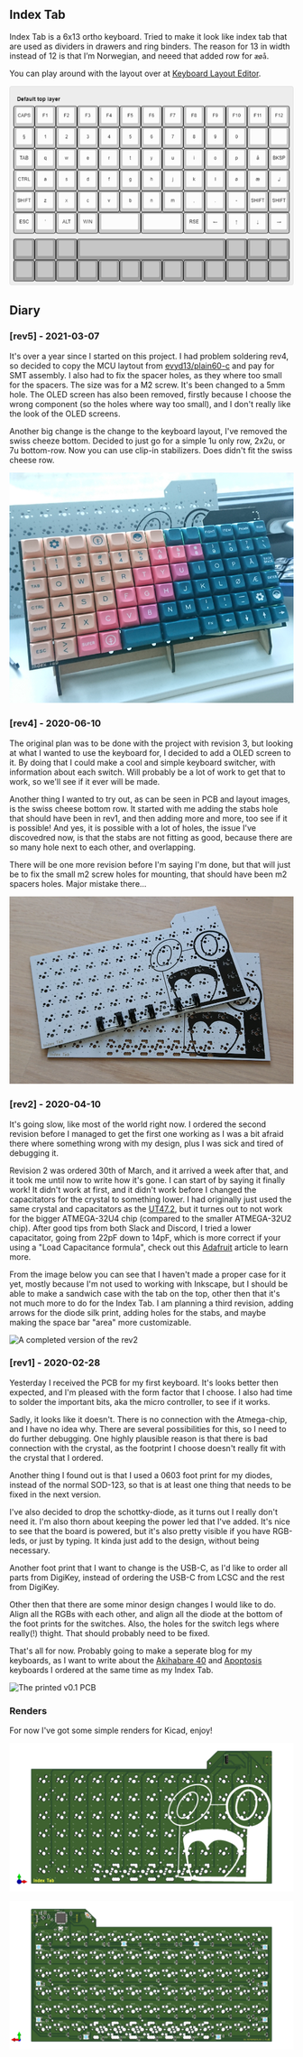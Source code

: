 Index Tab
---------

 Index Tab is a 6x13 ortho keyboard. Tried to make it look like index tab that are used as dividers in drawers and
 ring binders. The reason for 13 in width instead of 12 is that I’m Norwegian, and neeed that added row for `æøå`.

 You can play around with the layout over at [Keyboard Layout Editor](http://www.keyboard-layout-editor.com/#/gists/2577189f7cf19d980fff8177d14dc3ec).

![the current keymap](https://raw.githubusercontent.com/Kyrremann/index-tab/master/images/index-tab.png)


## Diary

### [rev5] - 2021-03-07

It's over a year since I started on this project. I had problem soldering rev4, so decided to copy the MCU laytout from
[evyd13/plain60-c](https://github.com/evyd13/plain60-c) and pay for SMT assembly. I also had to fix the spacer holes,
as they where too small for the spacers. The size was for a M2 screw. It's been changed to a 5mm hole. The OLED screen
has also been removed, firstly because I choose the wrong component (so the holes where way too small), and I don't
really like the look of the OLED screens.

Another big change is the change to the keyboard layout, I've removed the swiss cheeze bottom. Decided to just go for a
simple 1u only row, 2x2u, or 7u bottom-row. Now you can use clip-in stabilizers. Does didn't fit the swiss cheese row.

![Rev5 with switches and keycaps - DSA Vilebloom](https://raw.githubusercontent.com/Kyrremann/index-tab/master/images/rev5-dsa-vilebloom.JPG)

### [rev4] - 2020-06-10

The original plan was to be done with the project with revision 3, but looking at what I wanted to use the keyboard for,
I decided to add a OLED screen to it. By doing that I could make a cool and simple keyboard switcher, with information
about each switch. Will probably be a lot of work to get that to work, so we'll see if it ever will be made.

Another thing I wanted to try out, as can be seen in PCB and layout images, is the swiss cheese bottom row. It started
with me adding the stabs hole that should have been in rev1, and then adding more and more, too see if it is possible!
And yes, it is possible with a lot of holes, the issue I've discovedred now, is that the stabs are not fitting as good,
because there are so many hole next to each other, and overlapping.

There will be one more revision before I'm saying I'm done, but that will just be to fix the small m2 screw holes for
mounting, that should have been m2 spacers holes. Major mistake there...

![A rev4 pcb with some stabilizers](https://raw.githubusercontent.com/Kyrremann/index-tab/master/images/rev4.png)


### [rev2] - 2020-04-10

It's going slow, like most of the world right now. I ordered the second revision before I managed to get the first one
working as I was a bit afraid there where something wrong with my design, plus I was sick and tired of debugging it.

Revision 2 was ordered 30th of March, and it arrived a week after that, and it took me until now to write how it's
gone. I can start of by saying it finally work! It didn't work at first, and it didn't work before I changed the
capacitators for the crystal to something lower. I had originally just used the same crystal and capacitators as the
[UT47.2](https://github.com/ai03-2725/UT47.2/), but it turnes out to not work for the bigger ATMEGA-32U4 chip (compared
to the smaller ATMEGA-32U2 chip). After good tips from both Slack and Discord, I tried a lower capacitator, going from
22pF down to 14pF, which is more correct if your using a "Load Capacitance formula", check out this
[Adafruit](https://blog.adafruit.com/2012/01/24/choosing-the-right-crystal-and-caps-for-your-design/) article to learn
more.

From the image below you can see that I haven't made a proper case for it yet, mostly because I'm not used to working
with Inkscape, but I should be able to make a sandwich case with the tab on the top, other then that it's not much more
to do for the Index Tab. I am planning a third revision, adding arrows for the diode silk print, adding holes for the
stabs, and maybe making the space bar "area" more customizable.

![A completed version of the rev2](https://raw.githubusercontent.com/Kyrremann/index-tab/master/images/rev2.png)


### [rev1] - 2020-02-28

Yesterday I received the PCB for my first keyboard. It's looks better then expected, and I'm pleased with the form
factor that I choose. I also had time to solder the important bits, aka the micro controller, to see if it works.

Sadly, it looks like it doesn't. There is no connection with the Atmega-chip, and I have no idea why. There are 
several possibilities for this, so I need to do further debugging. One highly plausible reason is that there is 
bad connection with the crystal, as the footprint I choose doesn't really fit with the crystal that I ordered.

Another thing I found out is that I used a 0603 foot print for my diodes, instead of the normal SOD-123, so
that is at least one thing that needs to be fixed in the next version.

I've also decided to drop  the schottky-diode, as it turns out I really don't need it. I'm also thorn about
keeping the power led that I've added. It's nice to see that the board is powered, but it's also pretty visible
if you have RGB-leds, or just by typing. It kinda just add to the design, without being necessary.

Another foot print that I want to change is the USB-C, as I'd like to order all parts from DigiKey, instead of
ordering the USB-C from LCSC and the rest from DigiKey.

Other then that there are some minor design changes I would like to do. Align all the RGBs with each other, and align
all the diode at the bottom of the foot prints for the switches. Also, the holes for the switch legs where really(!) 
thight. That should probably need to be fixed.

That's all for now. Probably going to make a seperate blog for my keyboards, as I want to write about the
[Akihabare 40](https://www.thingiverse.com/thing:3105838) and [Apoptosis](https://github.com/pseudoku/Apoptosis)
keyboards I ordered at the same time as my Index Tab.

![The printed v0.1 PCB](https://raw.githubusercontent.com/Kyrremann/index-tab/master/images/v0.1.jpg)

### Renders

For now I've got some simple renders for Kicad, enjoy!

![the front side](https://raw.githubusercontent.com/Kyrremann/index-tab/master/images/index-tab-front.png)

![the back side](https://raw.githubusercontent.com/Kyrremann/index-tab/master/images/index-tab-back.png)

